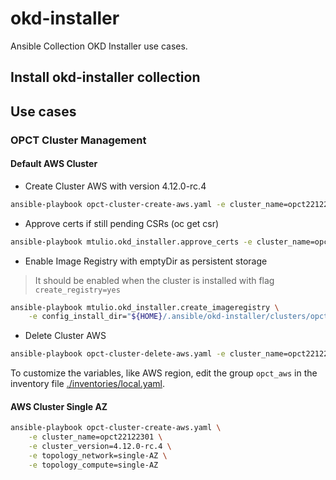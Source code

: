 # okd-installer

Ansible Collection OKD Installer use cases.

## Install okd-installer collection


## Use cases

### OPCT Cluster Management

#### Default AWS Cluster

- Create Cluster AWS with version 4.12.0-rc.4

```bash
ansible-playbook opct-cluster-create-aws.yaml -e cluster_name=opct22122301 -e cluster_version=4.12.0-rc.4
```

- Approve certs if still pending CSRs (oc get csr)

```bash
ansible-playbook mtulio.okd_installer.approve_certs -e cluster_name=opct22122304
```

- Enable Image Registry with emptyDir as persistent storage

> It should be enabled when the cluster is installed with flag `create_registry=yes` 

```bash
ansible-playbook mtulio.okd_installer.create_imageregistry \
    -e config_install_dir="${HOME}/.ansible/okd-installer/clusters/opct22122304"
```

- Delete Cluster AWS

```bash
ansible-playbook opct-cluster-delete-aws.yaml -e cluster_name=opct22122301
```

To customize the variables, like AWS region, edit the group `opct_aws` in the inventory file [./inventories/local.yaml](./inventories/local.yaml).

#### AWS Cluster Single AZ


```bash
ansible-playbook opct-cluster-create-aws.yaml \
    -e cluster_name=opct22122301 \
    -e cluster_version=4.12.0-rc.4 \
    -e topology_network=single-AZ \
    -e topology_compute=single-AZ
```
